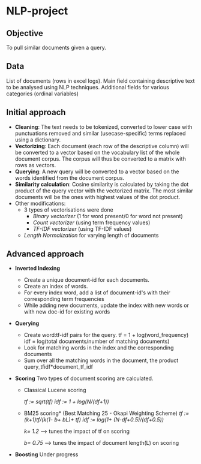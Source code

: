 # NLP-project

## Objective
To pull similar documents given a query.

## Data
List of documents (rows in excel logs). 
Main field containing descriptive text to be analysed using NLP techniques. 
Additional fields for various categories (ordinal variables)

## Initial approach
- **Cleaning**: The text needs to be tokenized, converted to lower case with punctuations removed and similar (usecase-specific) terms replaced using a dictionary.
- **Vectorizing**: Each document (each row of the descriptive column) will be converted to a vector based on the vocabulary list of the whole document corpus. The corpus will thus be converted to a matrix with rows as vectors.
- **Querying**: A new query will  be converted to a vector based on the words identified from the document corpus.
- **Similarity calculation**: Cosine similarity is calculated by taking the dot product of the query vector with the vectorized matrix. The most similar documents will be the ones with highest values of the dot product. 
- Other modifications:
    - 3 types of vectorisations were done
        - *Binary vectorizer* (1 for word present/0 for word not present)
        - *Count vectorizer* (using term frequency values)
        - *TF-IDF vectorizer* (using TF-IDF values)
    - *Length Normalization* for varying length of documents 


## Advanced approach

- **Inverted Indexing**  
    - Create a unique document-id for each documents.
    - Create an index of words.
    - For every index word, add a list of document-id's with their corresponding term frequencies
    - While adding new documents, update the index with new words or with new doc-id for existing words
    
- **Querying** 
    - Create word:tf-idf pairs for the query. 
        tf = 1 + log(word_frequency)
        idf = log(total documents/number of matching documents)
    - Look for matching words in the index and the corresponding documents
    - Sum over all the matching words in the document, the product query_tfidf*document_tf_idf 

- **Scoring**
    Two types of document scoring are calculated.
    - Classical Lucene scoring

        *tf := sqrt(tf)*
        *idf := 1 + log(N/(df+1))*
    - BM25 scoring* (Best Matching 25 - Okapi Weighting Scheme)
        *tf := (k+1)*tf/(k(1- b+ b*L)+ tf)*
        *idf := log(1+ (N-df+0.5)/(df+0.5))*

        *k= 1.2* --> tunes the impact of tf on scoring

        *b= 0.75* --> tunes the impact of document length(L) on scoring

- **Boosting**
    Under progress